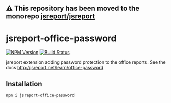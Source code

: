 **⚠️ This repository has been moved to the monorepo [jsreport/jsreport](https://github.com/jsreport/jsreport)**
--

# jsreport-office-password

[![NPM Version](http://img.shields.io/npm/v/jsreport-office-password.svg?style=flat-square)](https://npmjs.com/package/jsreport-office-password)
[![Build Status](https://travis-ci.org/jsreport/jsreport-office-password.png?branch=master)](https://travis-ci.org/jsreport/jsreport-office-password)

jsreport extension adding password protection to the office reports.
See the docs http://jsreport.net/learn/office-password

## Installation

```
npm i jsreport-office-password
```

